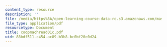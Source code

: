 ```yaml
---
content_type: resource
description: ''
file: /media/https%3A/open-learning-course-data-rc.s3.amazonaws.com/mas-965-special-topics-in-media-technology-cooperative-machines-fall-2003/88bdf511c454ac89b3b8bc0bf20c0d24_coopmachread01c.pdf
file_type: application/pdf
resourcetype: Document
title: coopmachread01c.pdf
uid: 88bdf511-c454-ac89-b3b8-bc0bf20c0d24
---
```

